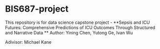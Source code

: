 # BIS687-project
This repository is for data science capstone project - **Sepsis and ICU Futures: Comprehensive Predictions of ICU Outcomes Through Structured and Narrative Data
**
Author: Yining Chen, Yutong Ge, Ivan Wu

Adivisor: Michael Kane

